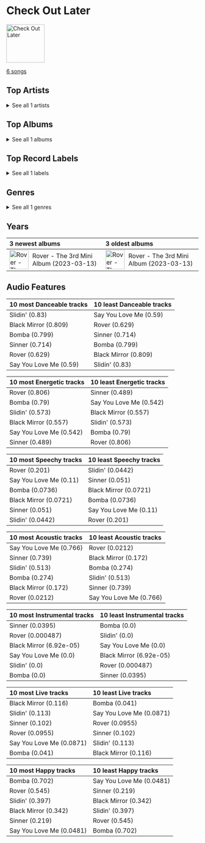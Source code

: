 # Check Out Later


<img src="https://i.scdn.co/image/ab67616d0000b273ca0bf7a337ed7a8bcc34948e" alt="Check Out Later" width="100" />

[6 songs](tracks.md)

## Top Artists






<details>
<summary>See all 1 artists</summary>

| Number of Tracks | Art | Artist | 🔗 |
|---:|:---|:---|:---|
| 6 | <img src="https://i.scdn.co/image/ab6761610000e5eb07a86e9ca86a984f925e39c4" alt="" width="50" /> | KAI | [🔗](https://open.spotify.com/artist/6iVo62B0bdTknRcrktCmak) |

</details>


## Top Albums




<details>
<summary>See all 1 albums</summary>

| Number of Tracks | Art | Album | Release Date | 🔗 |
|---:|:---|:---|:---|:---|
| 6 | <img src="https://i.scdn.co/image/ab67616d0000b273ca0bf7a337ed7a8bcc34948e" alt="" width="50" /> | Rover - The 3rd Mini Album | 2023-03-13 | [🔗](https://open.spotify.com/album/5gzd4IZ9KTwW6Hhgll1K7U) |

</details>


## Top Record Labels




<details>
<summary>See all 1 labels</summary>

| Number of Tracks | Label |
|---:|:---|
| 6 | [SM Entertainment](../../labels/sm_entertainment.md) |

</details>


## Genres




<details>
<summary>See all 1 genres</summary>

| Number of Tracks | Genre |
|---:|:---|
| 6 | [k-pop](../../genres/k_pop.md) |

</details>


## Years





| 3 newest albums | 3 oldest albums |
|:---|:---|
| <div style="display:flex; align-items:center;"><img src="https://i.scdn.co/image/ab67616d0000b273ca0bf7a337ed7a8bcc34948e" alt="Rover - The 3rd Mini Album" width="50" /> <span style="padding-left:10px;">Rover - The 3rd Mini Album (2023-03-13)</span></div> | <div style="display:flex; align-items:center;"><img src="https://i.scdn.co/image/ab67616d0000b273ca0bf7a337ed7a8bcc34948e" alt="Rover - The 3rd Mini Album" width="50" /> <span style="padding-left:10px;">Rover - The 3rd Mini Album (2023-03-13)</span></div> |
## Audio Features

| 10 most Danceable tracks | 10 least Danceable tracks |
|:---|:---|
| Slidin' (0.83) | Say You Love Me (0.59) |
| Black Mirror (0.809) | Rover (0.629) |
| Bomba (0.799) | Sinner (0.714) |
| Sinner (0.714) | Bomba (0.799) |
| Rover (0.629) | Black Mirror (0.809) |
| Say You Love Me (0.59) | Slidin' (0.83) |

| 10 most Energetic tracks | 10 least Energetic tracks |
|:---|:---|
| Rover (0.806) | Sinner (0.489) |
| Bomba (0.79) | Say You Love Me (0.542) |
| Slidin' (0.573) | Black Mirror (0.557) |
| Black Mirror (0.557) | Slidin' (0.573) |
| Say You Love Me (0.542) | Bomba (0.79) |
| Sinner (0.489) | Rover (0.806) |

| 10 most Speechy tracks | 10 least Speechy tracks |
|:---|:---|
| Rover (0.201) | Slidin' (0.0442) |
| Say You Love Me (0.11) | Sinner (0.051) |
| Bomba (0.0736) | Black Mirror (0.0721) |
| Black Mirror (0.0721) | Bomba (0.0736) |
| Sinner (0.051) | Say You Love Me (0.11) |
| Slidin' (0.0442) | Rover (0.201) |

| 10 most Acoustic tracks | 10 least Acoustic tracks |
|:---|:---|
| Say You Love Me (0.766) | Rover (0.0212) |
| Sinner (0.739) | Black Mirror (0.172) |
| Slidin' (0.513) | Bomba (0.274) |
| Bomba (0.274) | Slidin' (0.513) |
| Black Mirror (0.172) | Sinner (0.739) |
| Rover (0.0212) | Say You Love Me (0.766) |

| 10 most Instrumental tracks | 10 least Instrumental tracks |
|:---|:---|
| Sinner (0.0395) | Bomba (0.0) |
| Rover (0.000487) | Slidin' (0.0) |
| Black Mirror (6.92e-05) | Say You Love Me (0.0) |
| Say You Love Me (0.0) | Black Mirror (6.92e-05) |
| Slidin' (0.0) | Rover (0.000487) |
| Bomba (0.0) | Sinner (0.0395) |

| 10 most Live tracks | 10 least Live tracks |
|:---|:---|
| Black Mirror (0.116) | Bomba (0.041) |
| Slidin' (0.113) | Say You Love Me (0.0871) |
| Sinner (0.102) | Rover (0.0955) |
| Rover (0.0955) | Sinner (0.102) |
| Say You Love Me (0.0871) | Slidin' (0.113) |
| Bomba (0.041) | Black Mirror (0.116) |

| 10 most Happy tracks | 10 least Happy tracks |
|:---|:---|
| Bomba (0.702) | Say You Love Me (0.0481) |
| Rover (0.545) | Sinner (0.219) |
| Slidin' (0.397) | Black Mirror (0.342) |
| Black Mirror (0.342) | Slidin' (0.397) |
| Sinner (0.219) | Rover (0.545) |
| Say You Love Me (0.0481) | Bomba (0.702) |
